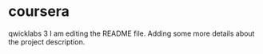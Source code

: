 # coursera
qwicklabs 3
I am editing the README file. Adding some more details about the project description.
